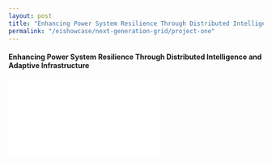 ```yaml
---
layout: post
title: "Enhancing Power System Resilience Through Distributed Intelligence and Adaptive Infrastructure"
permalink: "/eishowcase/next-generation-grid/project-one"
---
```

#### Enhancing Power System Resilience Through Distributed Intelligence and Adaptive Infrastructure

<div class="showcase-embed-container">
	<embed type="application/pdf" src="/files/showcase/next_generation_grid_06.pdf#view=FitH">
</div>

